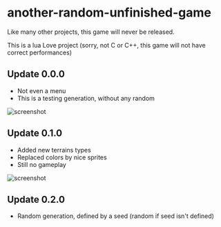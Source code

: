 # another-random-unfinished-game

Like many other projects, this game will never be released.

This is a lua Love project (sorry, not C or C++, this game will not have correct performances)

## Update 0.0.0
- Not even a menu
- This is a testing generation, without any random

![screenshot](https://cdn.discordapp.com/attachments/367698652505833484/855564860518301716/unknown.png)

## Update 0.1.0
- Added new terrains types
- Replaced colors by nice sprites
- Still no gameplay

![screenshot](https://cdn.discordapp.com/attachments/367698652505833484/855593889343733800/unknown.png)

## Update 0.2.0
- Random generation, defined by a seed (random if seed isn't defined)